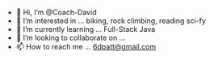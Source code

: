 - 👋 Hi, I’m @Coach-David
- 👀 I’m interested in ... biking, rock climbing, reading sci-fy
- 🌱 I’m currently learning ... Full-Stack Java
- 💞️ I’m looking to collaborate on ...
- 📫 How to reach me ... 6dpatt@gmail.com

<!---
Coach-David/Coach-David is a ✨ special ✨ repository because its `README.md` (this file) appears on your GitHub profile.
You can click the Preview link to take a look at your changes.
--->
